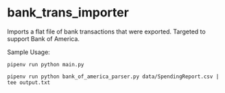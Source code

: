 # bank_trans_importer

Imports a flat file of bank transactions that were exported.  Targeted to support Bank of America.

Sample Usage:

    pipenv run python main.py

    pipenv run python bank_of_america_parser.py data/SpendingReport.csv | tee output.txt
